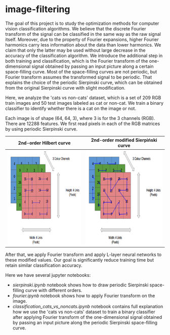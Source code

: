 # image-filtering
The goal of this project is to study the optimization methods for computer vision classification algorithms. We believe that the discrete Fourier transform of the signal can be classified in the same way as the raw signal itself. Moreover, due to the property of Fourier expansions, higher Fourier harmonics carry less information about the data than lower harmonics. We claim that only the latter may be used without large decrease in the accuracy of the classification algorithm. We introduce the additional step in both training and classification, which is the Fourier transform of the one-dimensional signal obtained by passing an input picture along a certain space-filling curve. Most of the space-filling curves are not periodic, but Fourier transform assumes the transformed signal to be periodic. That explains the choice of the periodic Sierpinski curve, which can be obtained from the original Sierpinski curve with slight modification.

Here, we analyze the 'cats vs non-cats' dataset, which is a set of 209 RGB train images and 50 test images labeled as cat or non-cat. We train a binary classifier to identify whether there is a cat on the image or not. 

Each image is of shape (64, 64, 3), where 3 is for the 3 channels (RGB). There are 12288 features. We first read pixels in each of the RGB matrices by using periodic Sierpinski curve. 


2nd-order Hilbert curve | 2nd-order modified Sierpiński curve
:----------------------:|:-------------------------:
<img src="https://github.com/anastasiiakim/image-filtering/blob/master/images/hilbertRGB.png" style="width:400px;height:300px"  width="350"/>  |  <img src="https://github.com/anastasiiakim/image-filtering/blob/master/images/readwithcurve.png" style="width:400px;height:300px" width="370"/>



After that, we apply Fourier transform and apply L-layer neural networks to these modified values. Our goal is significantly reduce training time but retain similar classification accuracy.      

Here we have several jupyter notebooks:
* *sierpinski.ipynb* notebook shows how to draw periodic Sierpinski space-filling curve with different orders.
* *fourier.ipynb* notebook shows how to apply Fourier transform on the image.
* *classification_cats_vs_noncats.ipynb* notebook contains full explanation how we use the 'cats vs non-cats' dataset to train a binary classifier after applying Fourier transform of the one-dimensional signal obtained by passing an input picture along the periodic Sierpinski space-filling curve. 
